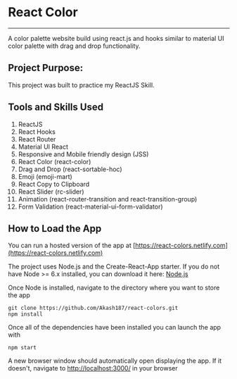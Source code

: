 # React Color
---
A color palette website build using react.js and hooks similar to material UI color palette with drag and drop functionality.

## Project Purpose:

This project was built to practice my ReactJS Skill.

## Tools and Skills Used
1. ReactJS
2. React Hooks
3. React Router
4. Material UI React
5. Responsive and Mobile friendly design (JSS)
6. React Color (react-color)
7. Drag and Drop (react-sortable-hoc)
8. Emoji (emoji-mart)
9. React Copy to Clipboard
10. React Slider (rc-slider)
11. Animation (react-router-transition and react-transition-group)
12. Form Validation (react-material-ui-form-validator)

## How to Load the App

You can run a hosted version of the app at [https://react-colors.netlify.com](https://react-colors.netlify.com)

The project uses Node.js and the Create-React-App starter. If you do not have Node >= 6.x installed, you can download it here: [Node.js](https://nodejs.org/en/)

Once Node is installed, navigate to the directory where you want to store the app

```
git clone https://github.com/Akash187/react-colors.git
npm install
```

Once all of the dependencies have been installed you can launch the app with

```
npm start
```

A new browser window should automatically open displaying the app. If it doesn't, navigate to [http://localhost:3000/](http://localhost:3000/) in your browser